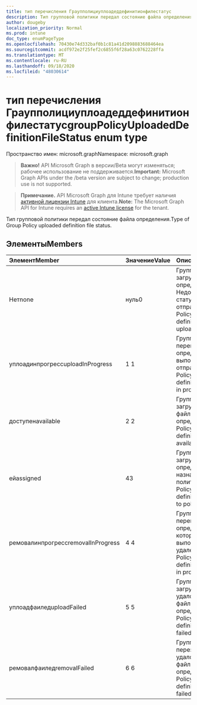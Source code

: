 ```yaml
---
title: тип перечисления Граупполициуплоадеддефинитионфилестатус
description: Тип групповой политики передал состояние файла определения.
author: dougeby
localization_priority: Normal
ms.prod: intune
doc_type: enumPageType
ms.openlocfilehash: 70430e74d332baf0b1c81a41d2098883688464ea
ms.sourcegitcommit: acdf972e2f25fef2c6855f6f28a63c0762228ffa
ms.translationtype: MT
ms.contentlocale: ru-RU
ms.lasthandoff: 09/18/2020
ms.locfileid: "48030614"
---
```

# <a name="grouppolicyuploadeddefinitionfilestatus-enum-type"></a><span data-ttu-id="24976-103">тип перечисления Граупполициуплоадеддефинитионфилестатус</span><span class="sxs-lookup"><span data-stu-id="24976-103">groupPolicyUploadedDefinitionFileStatus enum type</span></span>

<span data-ttu-id="24976-104">Пространство имен: microsoft.graph</span><span class="sxs-lookup"><span data-stu-id="24976-104">Namespace: microsoft.graph</span></span>

> <span data-ttu-id="24976-105">**Важно!** API Microsoft Graph в версии/Beta могут изменяться; рабочее использование не поддерживается.</span><span class="sxs-lookup"><span data-stu-id="24976-105">**Important:** Microsoft Graph APIs under the /beta version are subject to change; production use is not supported.</span></span>

> <span data-ttu-id="24976-106">**Примечание.** API Microsoft Graph для Intune требует наличия [активной лицензии Intune](https://go.microsoft.com/fwlink/?linkid=839381) для клиента.</span><span class="sxs-lookup"><span data-stu-id="24976-106">**Note:** The Microsoft Graph API for Intune requires an [active Intune license](https://go.microsoft.com/fwlink/?linkid=839381) for the tenant.</span></span>

<span data-ttu-id="24976-107">Тип групповой политики передал состояние файла определения.</span><span class="sxs-lookup"><span data-stu-id="24976-107">Type of Group Policy uploaded definition file status.</span></span>

## <a name="members"></a><span data-ttu-id="24976-108">Элементы</span><span class="sxs-lookup"><span data-stu-id="24976-108">Members</span></span>
|<span data-ttu-id="24976-109">Элемент</span><span class="sxs-lookup"><span data-stu-id="24976-109">Member</span></span>|<span data-ttu-id="24976-110">Значение</span><span class="sxs-lookup"><span data-stu-id="24976-110">Value</span></span>|<span data-ttu-id="24976-111">Описание</span><span class="sxs-lookup"><span data-stu-id="24976-111">Description</span></span>|
|:---|:---|:---|
|<span data-ttu-id="24976-112">Нет</span><span class="sxs-lookup"><span data-stu-id="24976-112">none</span></span>|<span data-ttu-id="24976-113">нуль</span><span class="sxs-lookup"><span data-stu-id="24976-113">0</span></span>|<span data-ttu-id="24976-114">Групповая политика загружена файл определения Недопустимый статус отправки.</span><span class="sxs-lookup"><span data-stu-id="24976-114">Group Policy uploaded definition file invalid upload status.</span></span>|
|<span data-ttu-id="24976-115">уплоадинпрогресс</span><span class="sxs-lookup"><span data-stu-id="24976-115">uploadInProgress</span></span>|<span data-ttu-id="24976-116">1 </span><span class="sxs-lookup"><span data-stu-id="24976-116">1</span></span>|<span data-ttu-id="24976-117">Групповая политика перегрузила файл определения, выполняется отправка.</span><span class="sxs-lookup"><span data-stu-id="24976-117">Group Policy uploaded definition file upload in progress.</span></span>|
|<span data-ttu-id="24976-118">доступен</span><span class="sxs-lookup"><span data-stu-id="24976-118">available</span></span>|<span data-ttu-id="24976-119">2 </span><span class="sxs-lookup"><span data-stu-id="24976-119">2</span></span>|<span data-ttu-id="24976-120">Групповая политика загрузила доступный файл определения.</span><span class="sxs-lookup"><span data-stu-id="24976-120">Group Policy uploaded definition file available.</span></span>|
|<span data-ttu-id="24976-121">ей</span><span class="sxs-lookup"><span data-stu-id="24976-121">assigned</span></span>|<span data-ttu-id="24976-122">4</span><span class="sxs-lookup"><span data-stu-id="24976-122">3</span></span>|<span data-ttu-id="24976-123">Групповая политика загрузила файл определения, назначенный политике.</span><span class="sxs-lookup"><span data-stu-id="24976-123">Group Policy uploaded definition file assigned to policy.</span></span>|
|<span data-ttu-id="24976-124">ремовалинпрогресс</span><span class="sxs-lookup"><span data-stu-id="24976-124">removalInProgress</span></span>|<span data-ttu-id="24976-125">4 </span><span class="sxs-lookup"><span data-stu-id="24976-125">4</span></span>|<span data-ttu-id="24976-126">Групповая политика перегрузила файл определения, который выполняется удаление.</span><span class="sxs-lookup"><span data-stu-id="24976-126">Group Policy uploaded definition file removal in progress.</span></span>|
|<span data-ttu-id="24976-127">уплоадфаилед</span><span class="sxs-lookup"><span data-stu-id="24976-127">uploadFailed</span></span>|<span data-ttu-id="24976-128">5 </span><span class="sxs-lookup"><span data-stu-id="24976-128">5</span></span>|<span data-ttu-id="24976-129">Групповая политика загружена не удалось отправить файл определения.</span><span class="sxs-lookup"><span data-stu-id="24976-129">Group Policy uploaded definition file upload failed.</span></span>|
|<span data-ttu-id="24976-130">ремовалфаилед</span><span class="sxs-lookup"><span data-stu-id="24976-130">removalFailed</span></span>|<span data-ttu-id="24976-131">6 </span><span class="sxs-lookup"><span data-stu-id="24976-131">6</span></span>|<span data-ttu-id="24976-132">Групповая политика перезагружена. не удалось удалить файл определения.</span><span class="sxs-lookup"><span data-stu-id="24976-132">Group Policy uploaded definition file removal failed.</span></span>|






